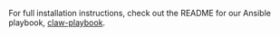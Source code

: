 For full installation instructions, check out the README for our Ansible playbook, [claw-playbook](https://github.com/Islandora-Devops/claw-playbook).
